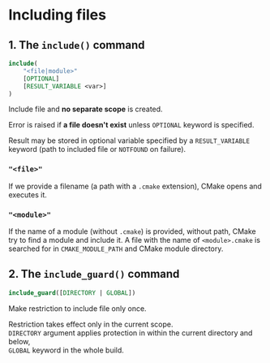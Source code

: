 # Including files

## 1. The `include()` command

```cmake
include(
    "<file|module>"
    [OPTIONAL]
    [RESULT_VARIABLE <var>]
)
```

Include file and **no separate scope** is created.

Error is raised if **a file doesn't exist** unless `OPTIONAL` keyword is specified.

Result may be stored in optional variable specified by a `RESULT_VARIABLE` keyword (path to included file or `NOTFOUND` on failure).


### `"<file>"`

If we provide a filename (a path with a `.cmake` extension), CMake opens and executes it.


### `"<module>"`

If the name of a module (without `.cmake`) is provided, without path, CMake try to find a module and include it.
A file with the name of `<module>.cmake` is searched for in `CMAKE_MODULE_PATH` and CMake module directory.


## 2. The `include_guard()` command

```cmake
include_guard([DIRECTORY | GLOBAL])
```

Make restriction to include file only once.

Restriction takes effect only in the current scope. \
`DIRECTORY` argument applies protection in within the current directory and below, \
`GLOBAL` keyword in the whole build.
